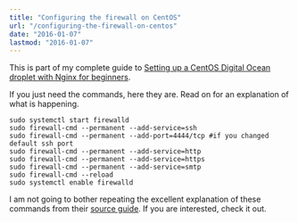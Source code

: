 ```yaml
---
title: "Configuring the firewall on CentOS"
url: "/configuring-the-firewall-on-centos"
date: "2016-01-07"
lastmod: "2016-01-07"
---
```


This is part of my complete guide to [Setting up a CentOS Digital Ocean droplet with Nginx for beginners](/digital-ocean-for-beginners).

If you just need the commands, here they are. Read on for an explanation of what is happening.

    sudo systemctl start firewalld
    sudo firewall-cmd --permanent --add-service=ssh
    sudo firewall-cmd --permanent --add-port=4444/tcp #if you changed default ssh port
    sudo firewall-cmd --permanent --add-service=http
    sudo firewall-cmd --permanent --add-service=https
    sudo firewall-cmd --permanent --add-service=smtp
    sudo firewall-cmd --reload
    sudo systemctl enable firewalld
    

I am not going to bother repeating the excellent explanation of these commands from their [source guide](https://www.digitalocean.com/community/tutorials/additional-recommended-steps-for-new-centos-7-servers). If you are interested, check it out.
